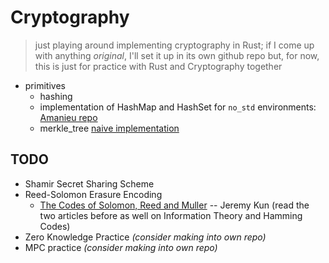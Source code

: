 # Cryptography

> just playing around implementing cryptography in Rust; if I come up with anything *original*, I'll set it up in its own github repo but, for now, this is just for practice with Rust and Cryptography together

* primitives
    * hashing
    * implementation of HashMap and HashSet for `no_std` environments: [Amanieu repo](https://github.com/Amanieu/hashmap_core)
    * merkle_tree [naive implementation](https://github.com/niklasad1/merkle-tree-rs)

## TODO
* Shamir Secret Sharing Scheme
* Reed-Solomon Erasure Encoding
    * [The Codes of Solomon, Reed and Muller](https://jeremykun.com/2015/03/23/the-codes-of-solomon-reed-and-muller/) -- Jeremy Kun (read the two articles before as well on Information Theory and Hamming Codes)
* Zero Knowledge Practice *(consider making into own repo)*
* MPC practice *(consider making into own repo)*